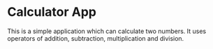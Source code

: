# Calculator App
This is a simple application which can calculate two numbers. It uses operators of addition, subtraction, multiplication and division. 

